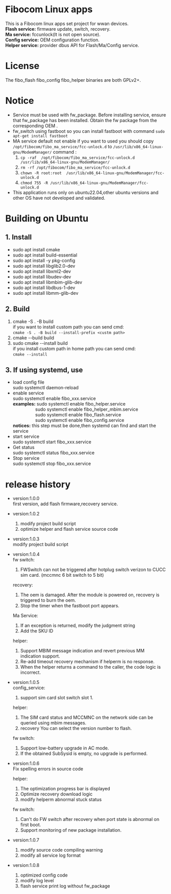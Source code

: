 # Fibocom Linux apps
This is a Fibocom linux apps set project for wwan devices.<br>
  **Flash service:** firmware update, switch, recovery.<br>
  **Ma service:** fccunlock(It is not open source).<br>
  **Config service:** OEM configuration function.<br>
  **Helper service:** provider dbus API for Flash/Ma/Config service.<br>

# License
The fibo_flash fibo_config  fibo_helper binaries are both GPLv2+.<br>

# Notice
  - Service must be used with fw_package. Before installing service, ensure that fw_package has been installed. Obtain the fw package from the corresponding OEM .<br>
  - fw_switch using fastboot so you can install fastboot with command `sudo apt-get install fastboot`<br>
  - MA service default not enable if you want to used you should copy `/opt/fibocom/fibo_ma_service/fcc-unlock.d` to `/usr/lib/x86_64-linux-gnu/ModemManager/` command :
    1. `cp -raf  /opt/fibocom/fibo_ma_service/fcc-unlock.d  /usr/lib/x86_64-linux-gnu/ModemManager/`
    2. `rm -rf /opt/fibocom/fibo_ma_service/fcc-unlock.d`
    3. `chown -R root:root  /usr/lib/x86_64-linux-gnu/ModemManager/fcc-unlock.d`
    4. `chmod 755 -R /usr/lib/x86_64-linux-gnu/ModemManager/fcc-unlock.d`
- This application runs only on ubuntu22.04,other ubuntu versions and other OS have not developed and validated.
# Building on Ubuntu

## 1. Install

- sudo apt install cmake<br>
- sudo apt install build-essential<br>
- sudo apt install -y pkg-config<br>
- sudo apt install libglib2.0-dev<br>
- sudo apt install libxml2-dev<br>
- sudo apt install libudev-dev<br>
- sudo apt install libmbim-glib-dev<br>
- sudo apt install libdbus-1-dev<br>
- sudo apt install libmm-glib-dev<br>

## 2. Build
1. cmake -S . -B build<br>
  if you want to install custom path you can send cmd:<br>
    `cmake -S . -B build --install-prefix <custm path>` <br>
2. cmake --build build<br>
3. sudo cmake --install build<br>
  if you install custom path in home path you can send cmd:<br>
    `cmake --install`<br>

## 3. If using systemd, use
- load config file<br>
  sudo systemctl daemon-reload
- enable service<br>
  sudo systemctl enable fibo_xxx.service<br>
  **examples:** sudo systemctl enable fibo_helper.service<br>
&emsp;&emsp;&emsp;&emsp;&emsp;sudo systemctl enable fibo_helper_mbim.service<br>
&emsp;&emsp;&emsp;&emsp;&emsp;sudo systemctl enable fibo_flash.service<br>
&emsp;&emsp;&emsp;&emsp;&emsp;sudo systemctl enable fibo_config.service<br>
**notices:** this step must be done,then systemd can find and start the service<br>
- start service<br>
	sudo systemctl start fibo_xxx.service<br>
- Get status<br>
	sudo systemctl status fibo_xxx.service<br>
- Stop service<br>
	sudo systemctl stop fibo_xxx.service<br>

# release history
- version:1.0.0<br>
  first version, add  flash firmware,recovery  service.<br>
- version:1.0.2<br>
  1. modify project build script<br>
  2. optimize helper and flash service source code<br>
- version:1.0.3<br>
  modify project build script<br>
- version:1.0.4<br>
  fw switch:<br>
  1. FWSwitch can not be triggered after hotplug switch verizon to CUCC sim card. (mccmnc 6 bit switch to 5 bit) <br>

  recovery: <br>
  1. The oem is damaged. After the module is powered on, recovery is triggered to burn the oem.<br>
  2. Stop the timer when the fastboot port appears.<br>

  Ma Service:<br>
  1. If an exception is returned, modify the judgment string<br>
  2. Add the SKU ID<br>

  helper:<br>
  1. Support MBIM message indication and revert previous MM indication support.<br>
  2. Re-add timeout recovery mechanism if helperm is no response.<br>
  3. When the helper returns a command to the caller, the code logic is incorrect.<br>
- version:1.0.5<br>
  config_service:<br>
  1. support sim card slot switch slot 1.<br>
  
  helper:<br>
  1. The SIM card status and MCCMNC on the network side can be queried using mbim messages.<br>
  2. recovery You can select the version number to flash.<br>

  fw switch:<br>
  1. Support low-battery upgrade in AC mode.<br>
  2. If the obtained SubSysid is empty, no upgrade is performed.<br>

- version:1.0.6<br>
  Fix spelling errors in source code<br>
  
  helper:<br>
  1. The optimization progress bar is displayed<br>
  2. Optimize recovery download logic<br>
  3. modify helperm abnormal stuck status<br>
 
  fw switch:<br>
  1. Can't do FW switch after recovery when port state is abnormal on first boot.<br>
  2. Support monitoring of new package installation.<br>

- version:1.0.7<br>
  1. modify source code compiling warning<br>
  2. modify all service log format<br>

- version:1.0.8<br>
  1. optimized config code<br>
  2. modify log level<br>
  3. flash service print log without fw_package<br>
